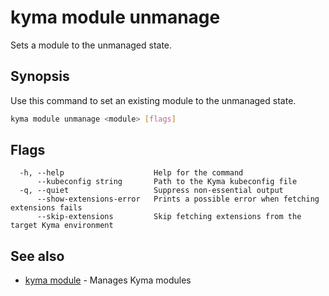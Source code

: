 # kyma module unmanage

Sets a module to the unmanaged state.

## Synopsis

Use this command to set an existing module to the unmanaged state.

```bash
kyma module unmanage <module> [flags]
```

## Flags

```text
  -h, --help                    Help for the command
      --kubeconfig string       Path to the Kyma kubeconfig file
  -q, --quiet                   Suppress non-essential output
      --show-extensions-error   Prints a possible error when fetching extensions fails
      --skip-extensions         Skip fetching extensions from the target Kyma environment
```

## See also

* [kyma module](kyma_module.md) - Manages Kyma modules
